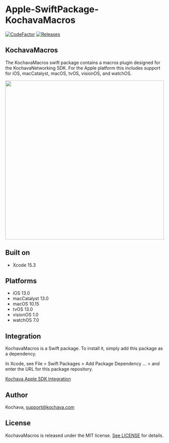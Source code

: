 # Apple-SwiftPackage-KochavaMacros

[![CodeFactor](https://www.codefactor.io/repository/github/Kochava/Apple-Swiftpackage-KochavaNetworking/badge)](https://www.codefactor.io/repository/github/Kochava/Apple-SwiftPackage-KochavaMacros)
[![Releases](https://img.shields.io/github/v/release/kochava/Apple-SwiftPackage-KochavaMacros?include_prereleases&sort=semver)](https://github.com/Kochava/Apple-SwiftPackage-KochavaMacros/releases)

## KochavaMacros

The KochavaMacros swift package contains a macros plugin designed for the KochavaNetworking SDK.  For the Apple platform this includes support for iOS, macCatalyst, macOS, tvOS, visionOS, and watchOS.

<img src="https://storage.googleapis.com/kochava-web/2016/07/Kochava-horizontal-black-800x154.png" width="500" />

## Built on

* Xcode 15.3

## Platforms

* iOS 13.0
* macCatalyst 13.0
* macOS 10.15
* tvOS 13.0
* visionOS 1.0
* watchOS 7.0

## Integration

KochavaMacros is a Swift package.  To install it, simply add this package as a dependency.

In Xcode, see File > Swift Packages > Add Package Dependency ... > and enter the URL for this package repository.

[Kochava Apple SDK Integration](https://support.kochava.com/sdk-integration/ios-sdk-integration/)

## Author

Kochava, support@kochava.com

## License

KochavaMacros is released under the MIT license. [See LICENSE](https://github.com/Kochava/Apple-SwiftPackage-KochavaMacros/blob/main/LICENSE) for details.
